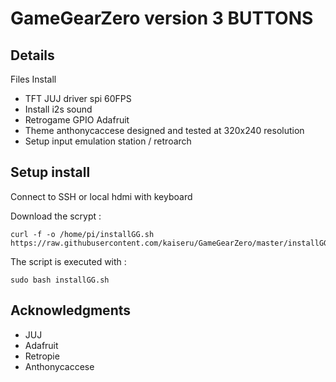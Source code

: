 
# GameGearZero version 3 BUTTONS



## Details
Files Install
- TFT JUJ driver spi 60FPS
- Install i2s sound
- Retrogame GPIO Adafruit
- Theme anthonycaccese designed and tested at 320x240 resolution
- Setup input emulation station / retroarch 


## Setup install 
Connect to SSH or local hdmi with keyboard

Download the scrypt :
```shell
curl -f -o /home/pi/installGG.sh https://raw.githubusercontent.com/kaiseru/GameGearZero/master/installGG.sh
```
The script is executed with :
```shell
sudo bash installGG.sh
```

## Acknowledgments
- JUJ
- Adafruit
- Retropie
- Anthonycaccese


